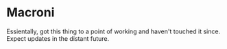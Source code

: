 # Macroni

Essientally, got this thing to a point of working and haven't touched it since. Expect updates in the distant future.
